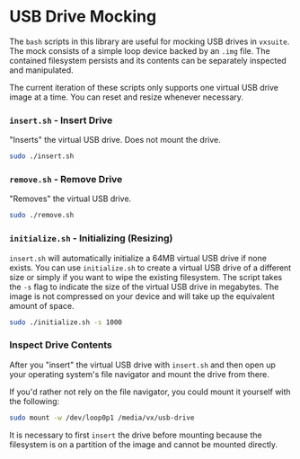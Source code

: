 # USB Drive Mocking

The `bash` scripts in this library are useful for mocking USB drives in
`vxsuite`. The mock consists of a simple loop device backed by an `.img` file.
The contained filesystem persists and its contents can be separately inspected
and manipulated.

The current iteration of these scripts only supports one virtual USB drive image
at a time. You can reset and resize whenever necessary.

### `insert.sh` - Insert Drive

"Inserts" the virtual USB drive. Does not mount the drive.

```bash
sudo ./insert.sh
```

### `remove.sh` - Remove Drive

"Removes" the virtual USB drive.

```bash
sudo ./remove.sh
```

### `initialize.sh` - Initializing (Resizing)

`insert.sh` will automatically initialize a 64MB virtual USB drive if none
exists. You can use `initialize.sh` to create a virtual USB drive of a different
size or simply if you want to wipe the existing filesystem. The script takes the
`-s` flag to indicate the size of the virtual USB drive in megabytes. The image
is not compressed on your device and will take up the equivalent amount of
space.

```bash
sudo ./initialize.sh -s 1000
```

### Inspect Drive Contents

After you "insert" the virtual USB drive with `insert.sh` and then open up your
operating system's file navigator and mount the drive from there.

If you'd rather not rely on the file navigator, you could mount it yourself with
the following:

```bash
sudo mount -w /dev/loop0p1 /media/vx/usb-drive
```

It is necessary to first `insert` the drive before mounting because the
filesystem is on a partition of the image and cannot be mounted directly.
